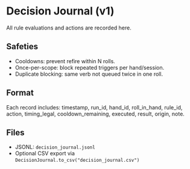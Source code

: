 # Decision Journal (v1)

All rule evaluations and actions are recorded here.

## Safeties
- Cooldowns: prevent refire within N rolls.
- Once-per-scope: block repeated triggers per hand/session.
- Duplicate blocking: same verb not queued twice in one roll.

## Format
Each record includes:
timestamp, run_id, hand_id, roll_in_hand, rule_id, action, timing_legal,
cooldown_remaining, executed, result, origin, note.

## Files
- JSONL: `decision_journal.jsonl`
- Optional CSV export via `DecisionJournal.to_csv("decision_journal.csv")`
